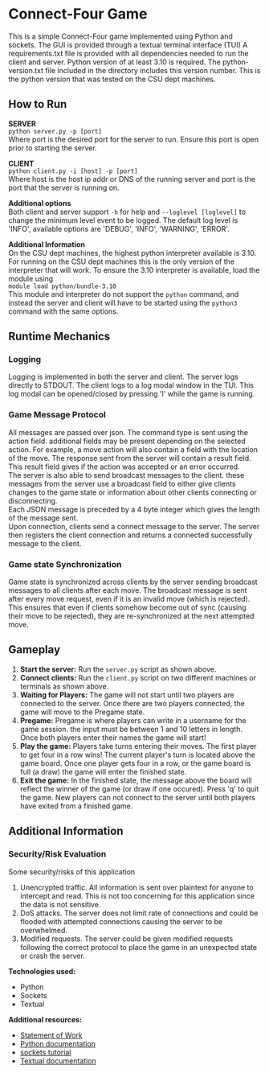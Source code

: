 # Connect-Four Game

This is a simple Connect-Four game implemented using Python and sockets. The GUI is provided through a textual terminal interface (TUI)
A requirements.txt file is provided with all dependencies needed to run the client and server. Python version of at least 3.10 is required. 
The python-version.txt file included in the directory includes this version number. This is the python version that was tested on the 
CSU dept machines.

## How to Run
**SERVER**  
`python server.py -p [port]`  
Where port is the desired port for the server to run. Ensure this port is open prior to starting the server.

**CLIENT**  
`python client.py -i [host] -p [port]`  
Where host is the host ip addr or DNS of the running server and port is the port that the server is running on.  

**Additional options**  
Both client and server support `-h` for help and `--loglevel [loglevel]` to change the minimum level event to be logged. The default
log level is 'INFO', available options are 'DEBUG', 'INFO', 'WARNING', 'ERROR'.

**Additional Information**  
On the CSU dept machines, the highest python interpreter available is 3.10. For running on the CSU dept machines this is the 
only version of the interpreter that will work. To ensure the 3.10 interpreter is available, load the module using  
`module load python/bundle-3.10`  
This module and interpreter do not support the `python` command, and instead the server and client will have to be started 
using the `python3` command with the same options.

## Runtime Mechanics

### Logging
Logging is implemented in both the server and client. The server logs directly to STDOUT. The client logs to a log modal 
window in the TUI. This log modal can be opened/closed by pressing 'l' while the game is running.

### Game Message Protocol
All messages are passed over json. The command type is sent using the action field. additional fields may be present depending on the selected action. 
For example, a move action will also contain a field with the location of the move. The response sent from the server will contain a result field. 
This result field gives if the action was accepted or an error occurred.  
The server is also able to send broadcast messages to the client. these messages from the server use a broadcast field to either give clients changes to the game state or information
about other clients connecting or disconnecting.  
Each JSON message is preceded by a 4 byte integer which gives the length of the message sent.  
Upon connection, clients send a connect message to the server. The server then registers the client connection and returns a connected successfully message to the client.  

### Game state Synchronization
Game state is synchronized across clients by the server sending broadcast messages to all clients after each move. The
broadcast message is sent after every move request, even if it is an invalid move (which is rejected). This ensures that 
even if clients somehow become out of sync (causing their move to be rejected), they are re-synchronized at the next attempted move. 


## Gameplay
1. **Start the server:** Run the `server.py` script as shown above.
2. **Connect clients:** Run the `client.py` script on two different machines or terminals as shown above.
3. **Waiting for Players:** The game will not start until two players are connected to the server. Once
there are two players connected, the game will move to the Pregame state.
4. **Pregame:** Pregame is where players can write in a username for the game session. the input must be
   between 1 and 10 letters in length. Once both players enter their names the game will start!
6. **Play the game:** Players take turns entering their moves. The first player to get four in a row wins!
   The current player's turn is located above the game board. Once one player gets four in a row, or the game board
   is full (a draw) the game will enter the finished state.
7. **Exit the game:** In the finished state, the message above the board will reflect the winner of the game (or draw if one
   occured). Press 'q' to quit the game. New players can not connect to the server until both players have exited
   from a finished game.

## Additional Information

### Security/Risk Evaluation  
Some security/risks of this application  
1. Unencrypted traffic. All information is sent over plaintext for anyone to intercept and read. This is not too concerning
   for this application since the data is not sensitive.
2. DoS attacks. The server does not limit rate of connections and could be flooded with attempted connections causing the
   server to be overwhelmed.
3. Modified requests. The server could be given modified requests following the correct protocol to place the game in an unexpected state or
   crash the server.

**Technologies used:**
* Python
* Sockets
* Textual

**Additional resources:**
* [Statement of Work](https://github.com/ryanmartel/ConnectFour/wiki/Statement-of-Work)
* [Python documentation](https://docs.python.org/3/)
* [sockets tutorial](https://docs.python.org/3/howto/sockets.html)
* [Textual documentation](https://textual.textualize.io/)
